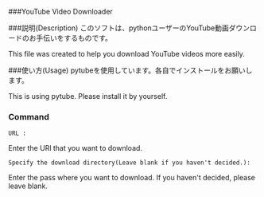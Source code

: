 ###YouTube Video Downloader

###説明(Description)
このソフトは、pythonユーザーのYouTube動画ダウンロードのお手伝いをするものです。

This file was created to help you download YouTube videos more easily.

###使い方(Usage)
pytubeを使用しています。各自でインストールをお願いします。

This is using pytube. Please install it by yourself.

### Command
`URL : `

Enter the URl that you want to download.

`Specify the download directory(Leave blank if you haven't decided.): `

Enter the pass where you want to download. If you haven't decided, please leave blank.
